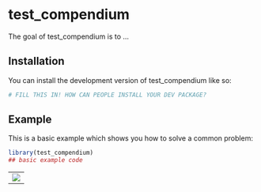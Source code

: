 # test_compendium

<!-- badges: start -->

<!-- badges: end -->

The goal of test_compendium is to ...

## Installation

You can install the development version of test_compendium like so:

``` r
# FILL THIS IN! HOW CAN PEOPLE INSTALL YOUR DEV PACKAGE?
```

## Example

This is a basic example which shows you how to solve a common problem:

``` r
library(test_compendium)
## basic example code
```

|                             |
|:---------------------------:|
| ![](outputs/hist_coral.png) |
